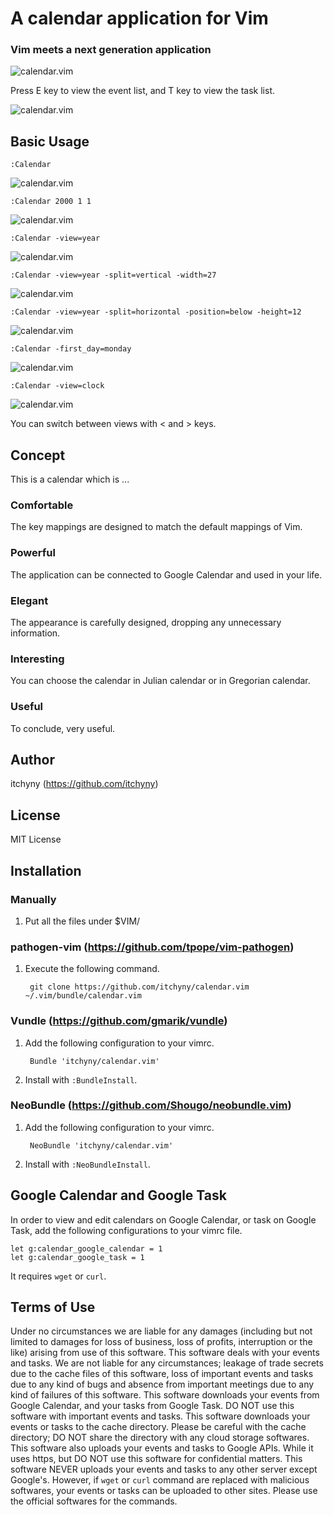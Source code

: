 # A calendar application for Vim
### Vim meets a next generation application

![calendar.vim](https://raw.github.com/wiki/itchyny/calendar.vim/image/image.png)

Press E key to view the event list, and T key to view the task list.

![calendar.vim](https://raw.github.com/wiki/itchyny/calendar.vim/image/views.png)

## Basic Usage

    :Calendar

![calendar.vim](https://raw.github.com/wiki/itchyny/calendar.vim/image/image0.png)

    :Calendar 2000 1 1

![calendar.vim](https://raw.github.com/wiki/itchyny/calendar.vim/image/image1.png)

    :Calendar -view=year

![calendar.vim](https://raw.github.com/wiki/itchyny/calendar.vim/image/image2.png)

    :Calendar -view=year -split=vertical -width=27

![calendar.vim](https://raw.github.com/wiki/itchyny/calendar.vim/image/image3.png)

    :Calendar -view=year -split=horizontal -position=below -height=12

![calendar.vim](https://raw.github.com/wiki/itchyny/calendar.vim/image/image4.png)

    :Calendar -first_day=monday

![calendar.vim](https://raw.github.com/wiki/itchyny/calendar.vim/image/image5.png)

    :Calendar -view=clock

![calendar.vim](https://raw.github.com/wiki/itchyny/calendar.vim/image/image6.png)

You can switch between views with &lt; and &gt; keys.

## Concept
This is a calendar which is ...

### Comfortable
The key mappings are designed to match the default mappings of Vim.

### Powerful
The application can be connected to Google Calendar and used in your life.

### Elegant
The appearance is carefully designed, dropping any unnecessary information.

### Interesting
You can choose the calendar in Julian calendar or in Gregorian calendar.

### Useful
To conclude, very useful.

## Author
itchyny (https://github.com/itchyny)

## License
MIT License

## Installation
### Manually
1. Put all the files under $VIM/

### pathogen-vim (https://github.com/tpope/vim-pathogen)
1. Execute the following command.

        git clone https://github.com/itchyny/calendar.vim ~/.vim/bundle/calendar.vim

### Vundle (https://github.com/gmarik/vundle)
1. Add the following configuration to your vimrc.

        Bundle 'itchyny/calendar.vim'

2. Install with `:BundleInstall`.

### NeoBundle (https://github.com/Shougo/neobundle.vim)
1. Add the following configuration to your vimrc.

        NeoBundle 'itchyny/calendar.vim'

2. Install with `:NeoBundleInstall`.

## Google Calendar and Google Task
In order to view and edit calendars on Google Calendar, or task on Google Task,
add the following configurations to your vimrc file.
```vim
let g:calendar_google_calendar = 1
let g:calendar_google_task = 1
```
It requires `wget` or `curl`.


## Terms of Use
Under no circumstances we are liable for any damages (including but not limited to damages for loss of business, loss of profits, interruption or the like) arising from use of this software.
This software deals with your events and tasks.
We are not liable for any circumstances; leakage of trade secrets due to the cache files of this software, loss of important events and tasks due to any kind of bugs and absence from important meetings due to any kind of failures of this software.
This software downloads your events from Google Calendar, and your tasks from Google Task.
DO NOT use this software with important events and tasks.
This software downloads your events or tasks to the cache directory.
Please be careful with the cache directory; DO NOT share the directory with any cloud storage softwares.
This software also uploads your events and tasks to Google APIs.
While it uses https, but DO NOT use this software for confidential matters.
This software NEVER uploads your events and tasks to any other server except Google's.
However, if `wget` or `curl` command are replaced with malicious softwares, your events or tasks can be uploaded to other sites.
Please use the official softwares for the commands.
